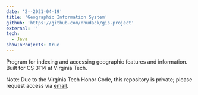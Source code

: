 ```yaml
---
date: '2--2021-04-19'
title: 'Geographic Information System'
github: 'https://github.com/nhudack/gis-project'
external: ''
tech:
  - Java
showInProjects: true
---
```


Program for indexing and accessing geographic features and information. Built for CS 3114 at Virginia Tech.

Note: Due to the Virginia Tech Honor Code, this repository is private; please request access via [email](mailto:nhudack@gmail.com).
